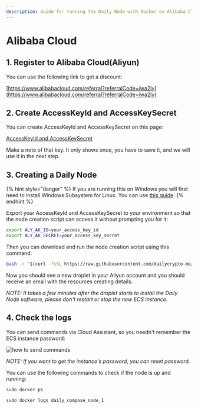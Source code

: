 ```yaml
---
description: Guide for running the Daily Node with Docker on Alibaba Cloud
---
```


# Alibaba Cloud

## 1. Register to Alibaba Cloud(Aliyun)

You can use the following link to get a discount:

[https://www.alibabacloud.com/referral?referralCode=iwa2ly](https://www.alibabacloud.com/referral?referralCode=iwa2ly)

## 2. Create AccessKeyId and AccessKeySecret

You can create AccessKeyId and AccessKeySecret on this page:

[AccessKeyId and AccessKeySecret](https://usercenter.console.aliyun.com/#/manage/ak)

Make a note of that key. It only shows once, you have to save it, and we will use it in the next step.

## 3. Creating a Daily Node

{% hint style="danger" %}
If you are running this on Windows you will first need to install Windows Subsystem for Linux. You can use [this guide](https://docs.microsoft.com/en-us/windows/wsl/install-win10).
{% endhint %}

Export your AccessKeyId and AccessKeySecret to your environment so that the node creation script can access it without prompting you for it:

```bash
export ALY_AK_ID=your_access_key_id
export ALY_AK_SECRET=your_access_key_secret
```

Then you can download and run the node creation script using this command:

```bash
bash -c "$(curl -fsSL https://raw.githubusercontent.com/dailycrypto-me/daily-ops/master/scripts/one-click-Alibaba-Cloud.sh)"
```

Now you should see a new droplet in your Aliyun account and you should receive an email with the resources creating details.

_NOTE: It takes a few minutes after the droplet starts to install the Daily Node software, please don't restart or stop the new ECS instance._

## 4. Check the logs

You can send commands via Cloud Assistant, so you needn't remember the ECS instance password:

![how to send commands](../../.gitbook/assets/alibaba\_cloud\_connect\_with\_assistant.png)

_NOTE: If you want to get the instance's password, you can reset password._

You can use the following commands to check if the node is up and running:

```bash
sudo docker ps

sudo docker logs daily_compose_node_1
```
